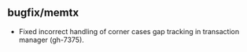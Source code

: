 ## bugfix/memtx

* Fixed incorrect handling of corner cases gap tracking in transaction
  manager (gh-7375).
